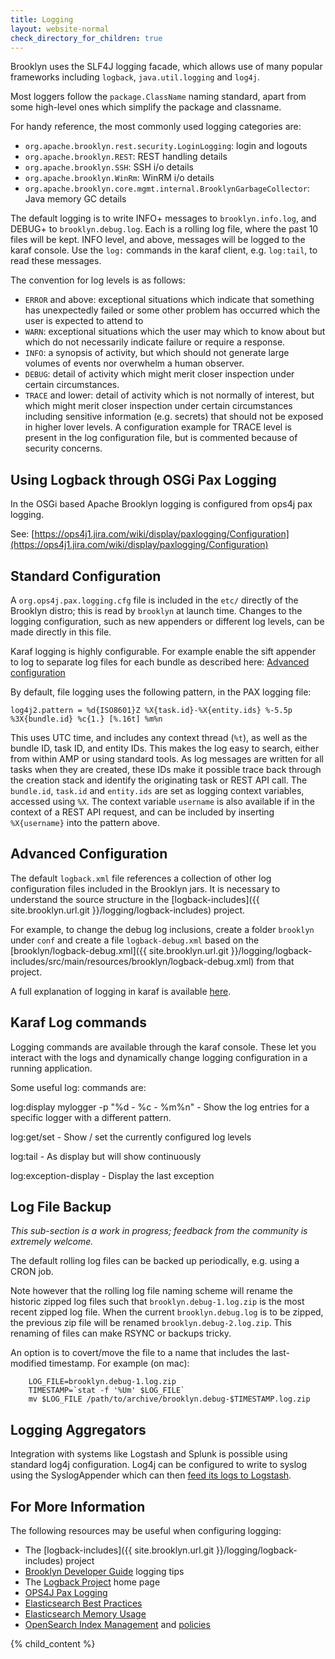 ```yaml
---
title: Logging
layout: website-normal
check_directory_for_children: true
---
```


Brooklyn uses the SLF4J logging facade, which allows use of many popular frameworks including `logback`,
`java.util.logging` and `log4j`.

Most loggers follow the ``package.ClassName`` naming standard,
apart from some high-level ones which simplify the package and classname.

For handy reference, the most commonly used logging categories are:

* `org.apache.brooklyn.rest.security.LoginLogging`: login and logouts
* `org.apache.brooklyn.REST`: REST handling details
* `org.apache.brooklyn.SSH`: SSH i/o details
* `org.apache.brooklyn.WinRm`: WinRM i/o details
* `org.apache.brooklyn.core.mgmt.internal.BrooklynGarbageCollector`: Java memory GC details

The default logging is to write INFO+ messages to `brooklyn.info.log`,
and DEBUG+ to `brooklyn.debug.log`. Each is a rolling log file,
where the past 10 files will be kept. INFO level, and above, messages
will be logged to the karaf console. Use the `log:` commands in the
karaf client, e.g. `log:tail`, to read these messages.

The convention for log levels is as follows:

* `ERROR` and above:  exceptional situations which indicate that something has unexpectedly failed or
  some other problem has occurred which the user is expected to attend to
* `WARN`:  exceptional situations which the user may which to know about but which do not necessarily indicate failure or require a response.
* `INFO`:  a synopsis of activity, but which should not generate large volumes of events nor overwhelm a human observer.
* `DEBUG`:  detail of activity which might merit closer inspection under certain circumstances.
* `TRACE` and lower: detail of activity which is not normally of interest, but which might merit closer inspection under certain circumstances including sensitive information (e.g. secrets) that should not be exposed in higher lover levels. A configuration example for TRACE level is present in the log configuration file, but is commented because of security concerns.



## Using Logback through OSGi Pax Logging

In the OSGi based Apache Brooklyn logging is configured from ops4j pax logging.

See: [https://ops4j1.jira.com/wiki/display/paxlogging/Configuration](https://ops4j1.jira.com/wiki/display/paxlogging/Configuration)

## Standard Configuration

A `org.ops4j.pax.logging.cfg` file is included in the `etc/` directly of the Brooklyn distro;
this is read by `brooklyn` at launch time. Changes to the logging configuration,
such as new appenders or different log levels, can be made directly in this file.

Karaf logging is highly configurable. For example enable the sift appender to log to separate log files for
each bundle as described here: [Advanced configuration](https://karaf.apache.org/manual/latest/#_advanced_configuration)

By default, file logging uses the following pattern, in the PAX logging file:

```properties
log4j2.pattern = %d{ISO8601}Z %X{task.id}-%X{entity.ids} %-5.5p %3X{bundle.id} %c{1.} [%.16t] %m%n
```

This uses UTC time, and includes any context thread (`%t`), as well as the bundle ID, task ID, and entity IDs.
This makes the log easy to search, either from within AMP or using standard tools.
As log messages are written for all tasks when they are created, these IDs make it possible
trace back through the creation stack and identify the originating task or REST API call.
The `bundle.id`, `task.id` and `entity.ids` are set as logging context variables, accessed using `%X`.
The context variable `username` is also available if in the context of a REST API request,
and can be included by inserting `%X{username}` into the pattern above.



## Advanced Configuration

The default `logback.xml` file references a collection of other log configuration files
included in the Brooklyn jars. It is necessary to understand the source structure
in the [logback-includes]({{ site.brooklyn.url.git }}/logging/logback-includes) project.

For example, to change the debug log inclusions, create a folder `brooklyn` under `conf`
and create a file `logback-debug.xml` based on the
[brooklyn/logback-debug.xml]({{ site.brooklyn.url.git }}/logging/logback-includes/src/main/resources/brooklyn/logback-debug.xml)
from that project.

A full explanation of logging in karaf is available [here](https://karaf.apache.org/manual/latest/#_log).

## Karaf Log commands

Logging commands are available through the karaf console.  These let you interact with the logs and dynamically change
logging configuration in a running application.

Some useful log: commands are:

log:display mylogger -p "%d - %c - %m%n"    - Show the log entries for a specific logger with a different pattern.

log:get/set                                 - Show / set the currently configured log levels

log:tail                                    - As display but will show continuously

log:exception-display                       - Display the last exception

## Log File Backup

*This sub-section is a work in progress; feedback from the community is extremely welcome.*

The default rolling log files can be backed up periodically, e.g. using a CRON job.

Note however that the rolling log file naming scheme will rename the historic zipped log files
such that `brooklyn.debug-1.log.zip` is the most recent zipped log file. When the current
`brooklyn.debug.log` is to be zipped, the previous zip file will be renamed
`brooklyn.debug-2.log.zip`. This renaming of files can make RSYNC or backups tricky.

An option is to covert/move the file to a name that includes the last-modified timestamp.
For example (on mac):

```shell
    LOG_FILE=brooklyn.debug-1.log.zip
    TIMESTAMP=`stat -f '%Um' $LOG_FILE`
    mv $LOG_FILE /path/to/archive/brooklyn.debug-$TIMESTAMP.log.zip
```

## Logging Aggregators

Integration with systems like Logstash and Splunk is possible using standard log4j configuration.
Log4j can be configured to write to syslog using the SyslogAppender
which can then [feed its logs to Logstash](http://www.logstash.net/docs/1.4.2/inputs/syslog).

## For More Information

The following resources may be useful when configuring logging:

* The [logback-includes]({{ site.brooklyn.url.git }}/logging/logback-includes) project
* [Brooklyn Developer Guide](/guide/dev/tips/logging/) logging tips
* The [Logback Project](http://logback.qos.ch/) home page
* [OPS4J Pax Logging](https://ops4j1.jira.com/wiki/display/paxlogging/Configuration)
* [Elasticsearch Best Practices](https://www.elastic.co/guide/en/elasticsearch/reference/7.x/best_practices.html)
* [Elasticsearch Memory Usage](https://www.elastic.co/blog/significantly-decrease-your-elasticsearch-heap-memory-usage)
* [OpenSearch Index Management](https://opensearch.org/docs/im-plugin/ism/index/) and [policies](https://opensearch.org/docs/im-plugin/ism/policies/)

{% child_content %}